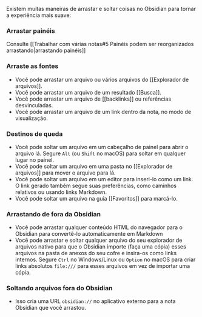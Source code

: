 Existem muitas maneiras de arrastar e soltar coisas no Obsidian para tornar a experiência mais suave:

### Arrastar painéis

Consulte [[Trabalhar com várias notas#5 Painéis podem ser reorganizados arrastando|arrastando painéis]]

### Arraste as fontes

- Você pode arrastar um arquivo ou vários arquivos do [[Explorador de arquivos]].
- Você pode arrastar um arquivo de um resultado [[Busca]].
- Você pode arrastar um arquivo de [[backlinks]] ou referências desvinculadas.
- Você pode arrastar um arquivo de um link dentro da nota, no modo de visualização.

### Destinos de queda

- Você pode soltar um arquivo em um cabeçalho de painel para abrir o arquivo lá. Segure `Alt` (ou `Shift` no macOS) para soltar em qualquer lugar no painel.
- Você pode soltar um arquivo em uma pasta no [[Explorador de arquivos]] para mover o arquivo para lá.
- Você pode soltar um arquivo em um editor para inseri-lo como um link. O link gerado também segue suas preferências, como caminhos relativos ou usando links Markdown.
- Você pode soltar um arquivo na guia [[Favoritos]] para marcá-lo.

### Arrastando de fora da Obsidian

- Você pode arrastar qualquer conteúdo HTML do navegador para o Obsidian para convertê-lo automaticamente em Markdown
- Você pode arrastar e soltar qualquer arquivo do seu explorador de arquivos nativo para que o Obsidian importe (faça uma cópia) esses arquivos na pasta de anexos do seu cofre e insira-os como links internos. Segure `Ctrl` no Windows/Linux ou `Option` no macOS para criar links absolutos `file:///` para esses arquivos em vez de importar uma cópia.

### Soltando arquivos fora do Obsidian

- Isso cria uma URL `obsidian://` no aplicativo externo para a nota Obsidian que você arrastou.